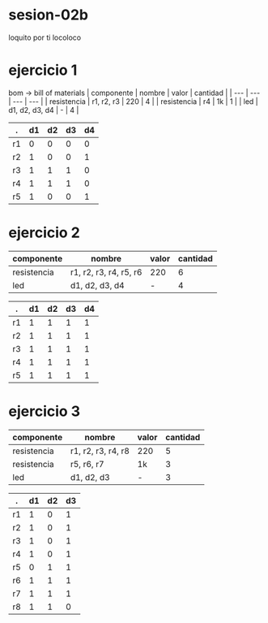 # sesion-02b

loquito por ti locoloco
# ejercicio 1
bom -> bill of materials
|  componente  |  nombre  |  valor  |  cantidad  |
| --- | --- | --- | --- |
| resistencia | r1, r2, r3 | 220 | 4 | 
| resistencia | r4 | 1k | 1 | 
| led | d1, d2, d3, d4 | - | 4 | 

| . | d1 | d2 | d3 | d4 |
| --- | --- | --- | --- | --- |
| r1 | 0 | 0 | 0 | 0 |
| r2 | 1 | 0 | 0 | 1 |
| r3 | 1 | 1 | 1 | 0 |
| r4 | 1 | 1 | 1 | 0 |
| r5 | 1 | 0 | 0 | 1 |

# ejercicio 2

|  componente  |  nombre  |  valor  |  cantidad  |
| --- | --- | --- | --- |
| resistencia | r1, r2, r3, r4, r5, r6 | 220 | 6 | 
| led | d1, d2, d3, d4 | - | 4 | 

| . | d1 | d2 | d3 | d4 |
| --- | --- | --- | --- | --- |
| r1 | 1 | 1 | 1 | 1 |
| r2 | 1 | 1 | 1 | 1 |
| r3 | 1 | 1 | 1 | 1 |
| r4 | 1 | 1 | 1 | 1 |
| r5 | 1 | 1 | 1 | 1 |

# ejercicio 3

|  componente  |  nombre  |  valor  |  cantidad  |
| --- | --- | --- | --- |
| resistencia | r1, r2, r3, r4, r8 | 220 | 5 | 
| resistencia | r5, r6, r7 | 1k | 3 | 
| led | d1, d2, d3 | - | 3 | 

| . | d1 | d2 | d3 |
| --- | --- | --- | --- |
| r1 | 1 | 0 | 1 |
| r2 | 1 | 0 | 1 |
| r3 | 1 | 0 | 1 |
| r4 | 1 | 0 | 1 |
| r5 | 0 | 1 | 1 |
| r6 | 1 | 1 | 1 |
| r7 | 1 | 1 | 1 |
| r8 | 1 | 1 | 0 |
